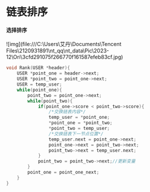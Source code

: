 # 链表排序

#### 选择排序

![img](file:///C:\Users\艾丹\Documents\Tencent Files\2120931891\nt_qq\nt_data\Pic\2023-12\Ori\3cfd291075f266770f161587efeb83cf.jpg)

```c
void Rank(USER *header){
    USER *point_one = header->next;
    USER *point_two = point_one->next;
    USER = temp_user;
    while(point_one){
        point_two = point_one->next;
        while(point_two){
            if(point_one->score < point_two->score){
                /*交换链表内容*/
                temp_user = *point_one;
                *point_one = *point_two;
                *point_two = temp_user;
                /*交换链表下一节点位置*/
                temp_user.next = point_one->next;
                point_one->next = point_two->next;
                point_two->next = temp_user.next;
            }
            point_two = point_two->next;//更新变量
        }
        point_one = point_one_next;
    }
}
```

